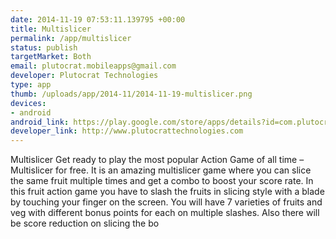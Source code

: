```yaml
--- 
date: 2014-11-19 07:53:11.139795 +00:00
title: Multislicer
permalink: /app/multislicer
status: publish
targetMarket: Both
email: plutocrat.mobileapps@gmail.com
developer: Plutocrat Technologies
type: app
thumb: /uploads/app/2014-11/2014-11-19-multislicer.png
devices: 
- android
android_link: https://play.google.com/store/apps/details?id=com.plutocrat.fruit.vegetable.multislicer
developer_link: http://www.plutocrattechnologies.com
---
```


Multislicer
Get ready to play the most popular Action Game of all time – Multislicer for free. 
It is an amazing multislicer game where you can slice the same fruit multiple times and get a combo to boost your score rate. In this fruit action game you have to slash the fruits in slicing style with a blade by touching your finger on the screen. You will have 7 varieties of fruits and veg with different bonus points for each on multiple slashes. Also there will be score reduction on slicing the bo

